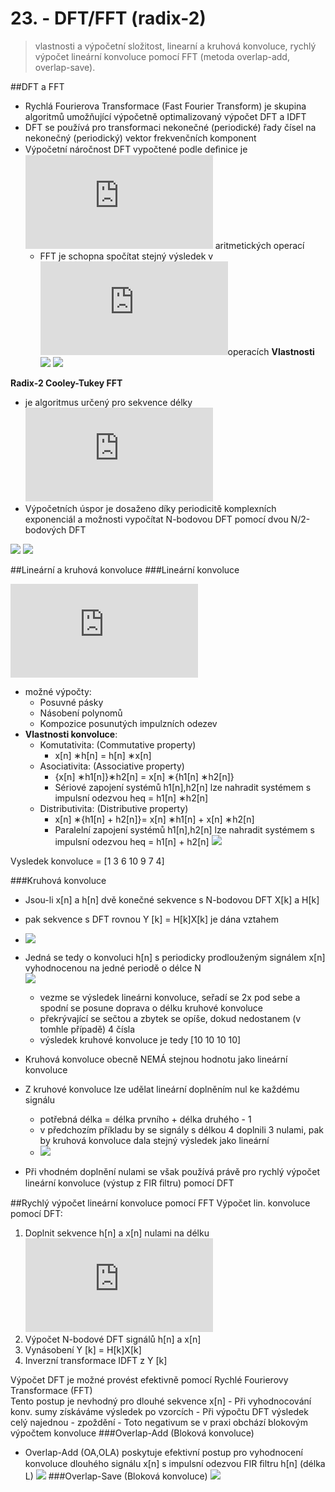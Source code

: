 # 23. - DFT/FFT (radix-2)

> vlastnosti a výpočetní složitost, linearní a kruhová konvoluce, rychlý
výpočet lineární konvoluce pomocí FFT (metoda overlap-add, overlap-save).

##DFT a FFT
- Rychlá Fourierova Transformace (Fast Fourier Transform)
je skupina algoritmů umožňující výpočetně optimalizovaný
výpočet DFT a IDFT
- DFT se používá pro transformaci nekonečné (periodické) řady
čísel na nekonečný (periodický) vektor frekvenčních komponent
- Výpočetní náročnost DFT vypočtené podle deﬁnice je ![O(N^{2})](https://latex.codecogs.com/svg.latex?O%28N%5E%7B2%7D%29) aritmetických operací
	- FFT je schopna spočítat stejný výsledek v ![O(N \cdot log(N))](https://latex.codecogs.com/svg.latex?O%28N%20%5Ccdot%20log%28N%29%29)operacích
**Vlastnosti**
![](https://github.com/tomaskrizek/tul-szz-it-nv/blob/master/23_DFT_FFT/vlastnosti.png)
![](https://github.com/tomaskrizek/tul-szz-it-nv/blob/master/23_DFT_FFT/vlastnosti2.png)

**Radix-2 Cooley-Tukey FFT** 

- je algoritmus určený pro sekvence délky ![N = 2^{k} , k \in Z](https://latex.codecogs.com/svg.latex?N%20%3D%202%5E%7Bk%7D%20%2C%20k%20%5Cin%20Z)
- Výpočetních úspor je dosaženo díky periodicitě komplexních exponenciál a možnosti vypočítat N-bodovou DFT pomocí dvou N/2-bodových DFT

![](https://upload.wikimedia.org/wikipedia/commons/thumb/c/cb/DIT-FFT-butterfly.png/300px-DIT-FFT-butterfly.png)
![](https://github.com/tomaskrizek/tul-szz-it-nv/blob/master/23_DFT_FFT/pseudokod.png)

##Lineární a kruhová konvoluce
###Lineární konvoluce

![y[n] = x[n] * h[n] = \sum_{k=0}^{N-1}x[k]\cdot h[n-k]](https://latex.codecogs.com/svg.latex?y%5Bn%5D%20%3D%20x%5Bn%5D%20*%20h%5Bn%5D%20%3D%20%5Csum_%7Bk%3D0%7D%5E%7BN-1%7Dx%5Bk%5D%5Ccdot%20h%5Bn-k%5D)

- možné výpočty:
	- Posuvné pásky
	- Násobení polynomů
	- Kompozice posunutých impulzních odezev
- **Vlastnosti konvoluce**:
	- Komutativita: (Commutative property)
		-	x[n] ∗h[n] = h[n] ∗x[n]
	- Asociativita: (Associative property)
		- {x[n] ∗h1[n]}∗h2[n] = x[n] ∗{h1[n] ∗h2[n]}
		- Sériové zapojení systémů h1[n],h2[n] lze nahradit systémem s impulsní odezvou heq = h1[n] ∗h2[n]
	- Distributivita: (Distributive property)
		- x[n] ∗{h1[n] + h2[n]}= x[n] ∗h1[n] + x[n] ∗h2[n]
		- Paralelní zapojení systémů h1[n],h2[n] lze nahradit systémem s impulsní odezvou heq = h1[n] + h2[n]
![](https://github.com/tomaskrizek/tul-szz-it-nv/blob/master/23_DFT_FFT/lin_konv.png)

Vysledek konvoluce = [1 3 6 10 9 7 4]


###Kruhová konvoluce
- Jsou-li x[n] a h[n] dvě konečné sekvence s N-bodovou DFT X[k] a H[k]
- pak sekvence s DFT rovnou Y [k] = H[k]X[k] je dána vztahem
- ![](http://s33.postimg.org/dyxv7dgsf/kruh_konv.png)
- Jedná se tedy o konvoluci h[n] s periodicky prodlouženým signálem x[n] vyhodnocenou na jedné periodě o délce N \
![](https://github.com/tomaskrizek/tul-szz-it-nv/blob/master/23_DFT_FFT/kruh_konv_2.png)
	- vezme se výsledek lineárni konvoluce, seřadí se 2x pod sebe a spodní se posune doprava o délku kruhové konvoluce
	- překrývající se sečtou a zbytek se opíše, dokud nedostanem (v tomhle případě) 4 čísla
	- výsledek kruhové konvoluce je tedy [10 10 10 10] 

- Kruhová konvoluce obecně NEMÁ stejnou hodnotu jako lineární  konvoluce
- Z kruhové konvoluce lze udělat lineární doplněním nul ke každému signálu 
	- potřebná délka = délka prvního + délka druhého - 1
	- v předchozím příkladu by se signály s délkou 4 doplnili 3 nulami, pak by kruhová konvoluce dala stejný výsledek jako lineární
	- ![](https://github.com/tomaskrizek/tul-szz-it-nv/blob/master/23_DFT_FFT/kruh_konv_3.png)
- Při vhodném doplnění nulami se však používá právě pro rychlý výpočet lineární konvoluce (výstup z FIR ﬁltru) pomocí DFT

##Rychlý výpočet lineární konvoluce pomocí FFT
Výpočet lin. konvoluce pomocí DFT:

1. Doplnit sekvence h[n] a x[n] nulami na délku ![N \geq N_{1} + N_{2} - 1](https://latex.codecogs.com/svg.latex?N%20%5Cgeq%20N_%7B1%7D%20&plus;%20N_%7B2%7D%20-%201)
2. Výpočet N-bodové DFT signálů h[n] a x[n]
3. Vynásobení Y [k] = H[k]X[k]
4. Inverzní transformace IDFT z Y [k]

Výpočet DFT je možné provést efektivně pomocí Rychlé  Fourierovy Transformace (FFT)	\
Tento postup je nevhodný pro dlouhé sekvence x[n]
	- Při vyhodnocování konv. sumy získáváme výsledek po vzorcích
	- Při výpočtu DFT výsledek celý najednou - zpoždění
	- Toto negativum se v praxi obchází blokovým výpočtem konvoluce
###Overlap-Add (Bloková konvoluce)
- Overlap-Add (OA,OLA) poskytuje efektivní postup pro vyhodnocení konvoluce dlouhého signálu x[n] s impulsní odezvou FIR ﬁltru h[n] (délka L)
![](http://s33.postimg.org/s1thkqudb/overlap_add.png)
###Overlap-Save (Bloková konvoluce)
![](http://s33.postimg.org/wp0x8mwjj/ovelap_save.png)
